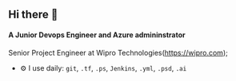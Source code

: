 ## Hi there 👋
#### A Junior Devops Engineer and Azure admininstrator
Senior Project Engineer at Wipro Technologies(https://wipro.com);<br>


- ⚙️ I use daily: `git`, `.tf`, `.ps`, `Jenkins`, `.yml`, `.psd`, `.ai`

<!--
**Arunkumar471/Arunkumar471** is a ✨ _special_ ✨ repository because its `README.md` (this file) appears on your GitHub profile.

Here are some ideas to get you started:

- 🔭 I’m currently working on ...
- 🌱 I’m currently learning ...
- 👯 I’m looking to collaborate on ...
- 🤔 I’m looking for help with ...
- 💬 Ask me about ...
- 📫 How to reach me: ...
- 😄 Pronouns: ...
- ⚡ Fun fact: ...
-->
